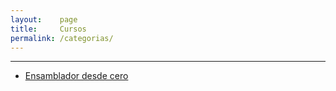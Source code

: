 ```yaml
---
layout:    page
title:     Cursos
permalink: /categorias/
---
```


----------------
  - [Ensamblador desde cero](http://127.0.0.1:4000/2015/05/03/styles-for-vida/)
